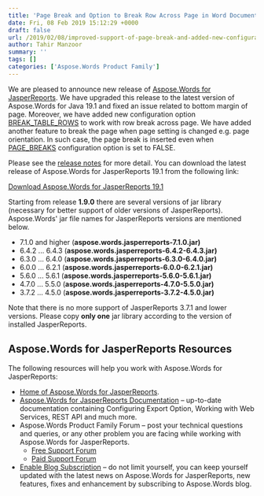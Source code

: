 ```yaml
---
title: 'Page Break and Option to Break Row Across Page in Word Documents'
date: Fri, 08 Feb 2019 15:12:29 +0000
draft: false
url: /2019/02/08/improved-support-of-page-break-and-added-new-configuration-option-to-break-row-accross-page/
author: Tahir Manzoor
summary: ''
tags: []
categories: ['Aspose.Words Product Family']
---
```


We are pleased to announce new release of [Aspose.Words for JasperReports][1]. We have upgraded this release to the latest version of Aspose.Words for Java 19.1 and fixed an issue related to bottom margin of page. Moreover, we have added new configuration option [BREAK\_TABLE\_ROWS][2] to work with row break across page. We have added another feature to break the page when page setting is changed e.g. page orientation. In such case, the page break is inserted even when [PAGE\_BREAKS][3] configuration option is set to FALSE.

Please see the [release notes][4] for more detail. You can download the latest release of Aspose.Words for JasperReports 19.1 from the following link:

[Download Aspose.Words for JasperReports 19.1][5]

Starting from release **1.9.0** there are several versions of jar library (necessary for better support of older versions of JasperReports). Aspose.Words' jar file names for JasperReports versions are mentioned below.

*   7.1.0 and higher (**aspose.words.jasperreports-7.1.0.jar)**
*   6.4.2 ... 6.4.3 (**aspose.words.jasperreports-6.4.2-6.4.3.jar)**
*   6.3.0 ... 6.4.0 (**aspose.words.jasperreports-6.3.0-6.4.0.jar)**
*   6.0.0 ... 6.2.1 (**aspose.words.jasperreports-6.0.0-6.2.1.jar)**
*   5.6.0 ... 5.6.1 (**aspose.words.jasperreports-5.6.0-5.6.1.jar)**
*   4.7.0 ... 5.5.0 (**aspose.words.jasperreports-4.7.0-5.5.0.jar)**
*   3.7.2 ... 4.5.0 (**aspose.words.jasperreports-3.7.2-4.5.0.jar)**

Note that there is no more support of JasperReports 3.7.1 and lower versions. Please copy **only one** jar library according to the version of installed JasperReports.

## Aspose.Words for JasperReports Resources

The following resources will help you work with Aspose.Words for JasperReports:

*   [Home of Aspose.Words for JasperReports][6].
*   [Aspose.Words for JasperReports Documentation][7] – up-to-date documentation containing Configuring Export Option, Working with Web Services, REST API and much more.
*   Aspose.Words Product Family Forum – post your technical questions and queries, or any other problem you are facing while working with Aspose.Words for JasperReports.
    *   [Free Support Forum][8]
    *   [Paid Support Forum][9]
*   [Enable Blog Subscription][10] – do not limit yourself, you can keep yourself updated with the latest news on Aspose.Words for JasperReports, new features, fixes and enhancement by subscribing to Aspose.Words blog.




[1]: https://products.aspose.com/words/jasperreports
[2]: https://docs.aspose.com/words/jasperreports/break-table-rows/
[3]: https://docs.aspose.com/words/jasperreports/page-breaks/
[4]: https://docs.aspose.com/words/jasperreports/aspose-words-for-jasperreports-19-1-release-notes/
[5]: https://downloads.aspose.com/words/jasperreports/new-releases/aspose.words-for-jasperreports-19.1/
[6]: https://products.aspose.com/words/jasperreports
[7]: https://docs.aspose.com/words/jasperreports/
[8]: https://forum.aspose.com/c/words
[9]: https://helpdesk.aspose.com/
[10]: https://blog.aspose.com/category/aspose-products/aspose-words-product-family/




